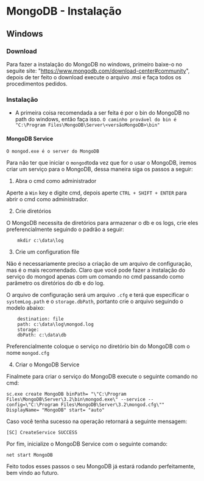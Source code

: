 # MongoDB - Instalação

## Windows

### Download

Para fazer a instalação do MongoDB no windows, primeiro baixe-o no seguite site: "https://www.mongodb.com/download-center#community",
depois de ter feito o download execute o arquivo .msi e faça todos os procedimentos pedidos.

### Instalação

- A primeira coisa recomendada a ser feita é por o bin do MongoDB no path do windows, então faça isso.
```O caminho provável do bin é "C:\Program Files\MongoDB\Server\<versãoMongoDB>\bin"```

#### MongoDB Service
```O mongod.exe é o server do MongoDB```

Para não ter que iniciar o ```mongod```toda vez que for o usar o MongoDB, iremos criar um serviço para o MongoDB, dessa maneira
siga os passos a seguir:

1. Abra o cmd como administrador

Aperte a ```Win``` key e digite cmd, depois aperte ```CTRL + SHIFT + ENTER``` para abrir o cmd como administrador.

2. Crie diretórios

O MongoDB necessita de diretórios para armazenar o db e os logs, crie eles preferencialmente seguindo o padrão a seguir:

``` mkdir c:\data\db
    mkdir c:\data\log
```

3. Crie um configuration file

Não é necessariamente preciso a criação de um arquivo de configuração, mas é o mais recomendado. Claro que você pode fazer a instalação do
serviço do mongod apenas com um comando no cmd passando como parâmetro os diretórios do db e do log.

O arquivo de configuração será um arquivo ```.cfg``` e terá que especificar o ```systemLog.path``` e o ```storage.dbPath```, portanto crie
o arquivo seguindo o modelo abaixo:

``` systemLog:
    destination: file
    path: c:\data\log\mongod.log
    storage:
    dbPath: c:\data\db
```

Preferencialmente coloque o serviço no diretório bin do MongoDB com o nome ```mongod.cfg```

4. Criar o MongoDB Service

Finalmete para criar o serviço do MongoDB execute o seguinte comando no cmd:

```sc.exe create MongoDB binPath= "\"C:\Program Files\MongoDB\Server\3.2\bin\mongod.exe\" --service --config=\"C:\Program Files\MongoDB\Server\3.2\mongod.cfg\"" DisplayName= "MongoDB" start= "auto"```

Caso você tenha sucesso na operação retornará a seguinte mensagem:

``` [SC] CreateService SUCCESS ```

Por fim, inicialize o MongoDB Service com o seguinte comando:

```net start MongoDB```

Feito todos esses passos o seu MongoDB já estará rodando perfeitamente, bem vindo ao futuro.
